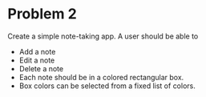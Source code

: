 # Problem 2

Create a simple note-taking app. A user should be able to
- Add a note
- Edit a note
- Delete a note
- Each note should be in a colored rectangular box. 
- Box colors can be selected from a fixed list of colors.


